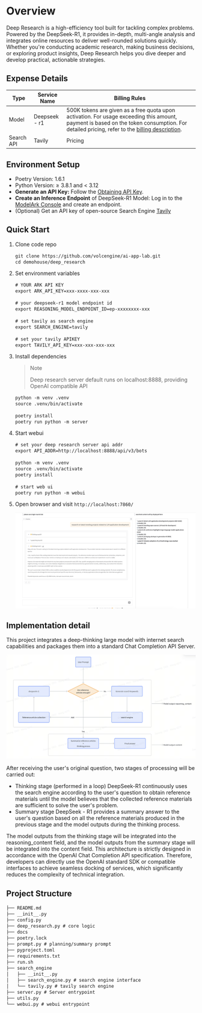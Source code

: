 # Overview

Deep Research is a high-efficiency tool built for tackling complex problems. Powered by the DeepSeek-R1, it provides in-depth, multi-angle analysis and integrates online resources to deliver well-rounded solutions quickly. Whether you're conducting academic research, making business decisions, or exploring product insights, Deep Research helps you dive deeper and develop practical, actionable strategies.

## Expense Details

| Type  | Service Name  | Billing Rules      |
| ------- | --------------- | -------------------------------------------------------------------------------------------------------------------------------------------------------------------------------------------- |
| Model | Deepseek - r1 | 500K tokens are given as a free quota upon activation. For usage exceeding this amount, payment is based on the token consumption. For detailed pricing, refer to the [billing description](https://docs.byteplus.com/en/docs/ModelArk/1099320). |
| Search API | Tavily | Pricing |

## Environment Setup

- Poetry Version: 1.6.1
- Python Version: ≥ 3.8.1 and < 3.12
- **Generate an API Key:** Follow the [Obtaining API Key](https://docs.byteplus.com/en/docs/ModelArk/1399008#_1-obtaining-and-configuring-api-key).
- **Create an Inference** **Endpoint** of DeepSeek-R1 Model: Log in to the [ModelArk Console](https://console.byteplus.com/ark/region:ark-stg+ap-southeast-1/endpoint?projectName=default) and create an endpoint.
- (Optional) Get an API key of open-source Search Engine [Tavily](https://app.tavily.com/home)

## Quick Start

1. Clone code repo

   ```shell
   git clone https://github.com/volcengine/ai-app-lab.git
   cd demohouse/deep_research
   ```

2. Set environment variables

    ```shell
    # YOUR ARK API KEY
    export ARK_API_KEY=xxx-xxxx-xxx-xxx

    # your deepseek-r1 model endpoint id
    export REASONING_MODEL_ENDPOINT_ID=ep-xxxxxxxx-xxx

    # set tavily as search engine
    export SEARCH_ENGINE=tavily

    # set your tavily APIKEY
    export TAVILY_API_KEY=xxx-xxx-xxx-xxx
    ```

3. Install dependencies

   > Note
   >
   > Deep research server default runs on localhost:8888, providing OpenAI compatible API
   >

   ```shell
   python -m venv .venv
   source .venv/bin/activate

   poetry install
   poetry run python -m server
   ```

4. Start webui

   ```shell
   # set your deep research server api addr
   export API_ADDR=http://localhost:8888/api/v3/bots

   python -m venv .venv
   source .venv/bin/activate
   poetry install

   # start web ui
   poetry run python -m webui
   ```

5. Open browser and visit `http://localhost:7860/`

   ![img.png](docs/webui.png)

## Implementation detail

This project integrates a deep-thinking large model with internet search capabilities and packages them into a standard Chat Completion API Server.

![img.png](docs/img.png)

After receiving the user's original question, two stages of processing will be carried out:

- Thinking stage (performed in a loop)
  DeepSeek-R1 continuously uses the search engine according to the user's question to obtain reference materials until the model believes that the collected reference materials are sufficient to solve the user's problem.
- Summary stage
  DeepSeek - R1 provides a summary answer to the user's question based on all the reference materials produced in the previous stage and the model outputs during the thinking process.

The model outputs from the thinking stage will be integrated into the reasoning_content field, and the model outputs from the summary stage will be integrated into the content field. This architecture is strictly designed in accordance with the OpenAI Chat Completion API specification. Therefore, developers can directly use the OpenAI standard SDK or compatible interfaces to achieve seamless docking of services, which significantly reduces the complexity of technical integration.

## Project Structure

```shell
├── README.md
├── __init__.py
├── config.py
├── deep_research.py # core logic
├── docs
├── poetry.lock
├── prompt.py # planning/summary prompt
├── pyproject.toml
├── requirements.txt
├── run.sh
├── search_engine
│   ├── __init__.py
│   ├── search_engine.py # search engine interface
│   └── tavily.py # tavily search engine
├── server.py # Server entrypoint
├── utils.py
└── webui.py # webui entrypoint
```
